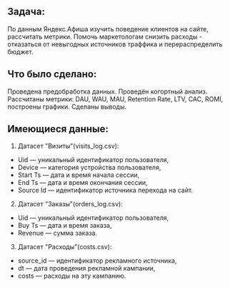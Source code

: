 ## Задача:
По данным Яндекс.Афиша изучить поведение клиентов на сайте, рассчитать метрики. Помочь маркетологам снизить расходы - отказаться от невыгодных источников траффика и перераспределить бюджет.

## Что было сделано:
Проведена предобработка данных. Проведён когортный анализ. Рассчитаны метрики: DAU, WAU, MAU, Retention Rate, LTV, CAC, ROMI, построены графики. Сделаны выводы.

## Имеющиеся данные:
1. Датасет "Визиты"(visits_log.csv):
  - Uid — уникальный идентификатор пользователя,
  - Device — категория устройства пользователя,
  - Start Ts — дата и время начала сессии,
  - End Ts — дата и время окончания сессии,
  - Source Id — идентификатор источника перехода на сайт.
2. Датасет "Заказы"(orders_log.csv):
  - Uid — уникальный идентификатор пользователя,
  - Buy Ts — дата и время заказа,
  - Revenue — сумма заказа.
3. Датасет "Расходы"(costs.csv):
  - source_id — идентификатор рекламного источника,
  - dt — дата проведения рекламной кампании,
  - costs — расходы на эту кампанию.
